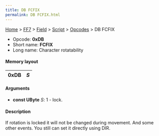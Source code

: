 ```yaml
---
title: DB FCFIX
permalink: DB FCFIX.html
---
```


[Home](../../../../Main%20Page.md) > [FF7](../../../../FF7.md) > [Field](../../../Field.md) > [Script](../../Script.md) > [Opcodes](../Opcodes.md) > DB FCFIX

-   Opcode: **0xDB**
-   Short name: **FCFIX**
-   Long name: Character rotatability

#### Memory layout

| 0xDB | *S* |
|------|-----|

#### Arguments

-   **const UByte** *S*: 1 - lock.

#### Description

If rotation is locked it will not be changed during movement. And some
other events. You still can set it directly using DIR.
